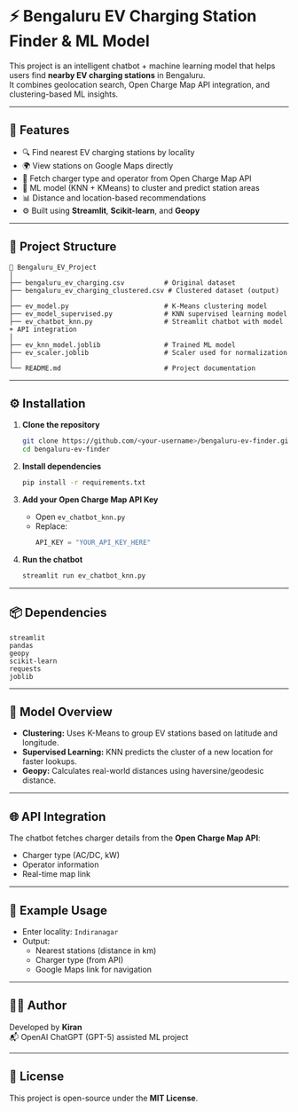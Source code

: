 # ⚡ Bengaluru EV Charging Station Finder & ML Model

This project is an intelligent chatbot + machine learning model that helps users find **nearby EV charging stations** in Bengaluru.  
It combines geolocation search, Open Charge Map API integration, and clustering-based ML insights.

---

## 🚀 Features

- 🔍 Find nearest EV charging stations by locality
- 🌍 View stations on Google Maps directly
- 🔌 Fetch charger type and operator from Open Charge Map API
- 🧠 ML model (KNN + KMeans) to cluster and predict station areas
- 📊 Distance and location-based recommendations
- ⚙️ Built using **Streamlit**, **Scikit-learn**, and **Geopy**

---

## 🧩 Project Structure

```
📁 Bengaluru_EV_Project
│
├── bengaluru_ev_charging.csv          # Original dataset
├── bengaluru_ev_charging_clustered.csv # Clustered dataset (output)
│
├── ev_model.py                        # K-Means clustering model
├── ev_model_supervised.py             # KNN supervised learning model
├── ev_chatbot_knn.py                  # Streamlit chatbot with model + API integration
│
├── ev_knn_model.joblib                # Trained ML model
├── ev_scaler.joblib                   # Scaler used for normalization
│
└── README.md                          # Project documentation
```

---

## ⚙️ Installation

1. **Clone the repository**
   ```bash
   git clone https://github.com/<your-username>/bengaluru-ev-finder.git
   cd bengaluru-ev-finder
   ```

2. **Install dependencies**
   ```bash
   pip install -r requirements.txt
   ```

3. **Add your Open Charge Map API Key**
   - Open `ev_chatbot_knn.py`
   - Replace:
     ```python
     API_KEY = "YOUR_API_KEY_HERE"
     ```

4. **Run the chatbot**
   ```bash
   streamlit run ev_chatbot_knn.py
   ```

---

## 📦 Dependencies

```
streamlit
pandas
geopy
scikit-learn
requests
joblib
```

---

## 🧠 Model Overview

- **Clustering:** Uses K-Means to group EV stations based on latitude and longitude.
- **Supervised Learning:** KNN predicts the cluster of a new location for faster lookups.
- **Geopy:** Calculates real-world distances using haversine/geodesic distance.

---

## 🌐 API Integration

The chatbot fetches charger details from the **Open Charge Map API**:
- Charger type (AC/DC, kW)
- Operator information
- Real-time map link

---

## 📍 Example Usage

- Enter locality: `Indiranagar`
- Output:
  - Nearest stations (distance in km)
  - Charger type (from API)
  - Google Maps link for navigation

---

## 🧑‍💻 Author

Developed by **Kiran**  
📬 OpenAI ChatGPT (GPT-5) assisted ML project  

---

## 📜 License

This project is open-source under the **MIT License**.
